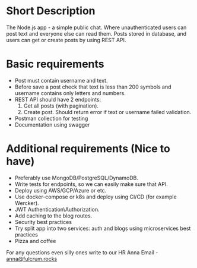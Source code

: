 # Short Description

The Node.js app - a simple public chat. Where unauthenticated users can post text and everyone else can read them.
Posts stored in database, and users can get or create posts by using REST API.

# Basic requirements

- Post must contain username and text.
- Before save a post check that text is less than 200 symbols and username contains only letters and numbers.
- REST API should have 2 endpoints:
  1. Get all posts (with pagination).
  2. Create post. Should return error if text or username failed validation.
- Postman collection for testing
- Documentation using swagger

# Additional requirements (Nice to have)

- Preferably use MongoDB/PostgreSQL/DynamoDB.
- Write tests for endpoints, so we can easily make sure that API.
- Deploy using AWS/GCP/Azure or etc.
- Use docker-compose or k8s and deploy using CI/CD (for example Wercker).
- JWT Authentication\Authorization.
- Add caching to the blog routes.
- Security best practices
- Try split app into two services: auth and blogs using microservices best practices
- Pizza and coffee

For any questions even silly ones write to our HR Anna
Email - anna@fulcrum.rocks
